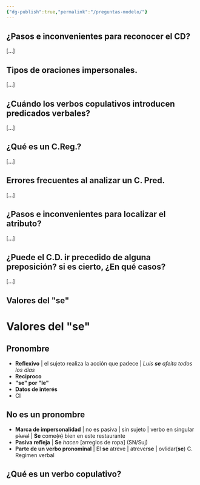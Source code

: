 ```yaml
---
{"dg-publish":true,"permalink":"/preguntas-modelo/"}
---
```


## ¿Pasos e inconvenientes para reconocer el CD?
[...]
## Tipos de oraciones impersonales.
[...]
## ¿Cuándo los verbos copulativos introducen predicados verbales?
[...]
## ¿Qué es un C.Reg.?
[...]
## Errores frecuentes al analizar un C. Pred.
[...]
## ¿Pasos e inconvenientes para localizar el atributo?
[...]
## ¿Puede el C.D. ir precedido de alguna preposición? si es cierto, ¿En qué casos?
[...]
## Valores del "se"

<div class="transclusion internal-embed is-loaded"><div class="markdown-embed">




# Valores del "se"
## Pronombre 
- **Reflexivo** | el sujeto realiza la acción que padece | *Luis **se** afeita todos los días*
- **Reciproco** 
- **"se" por "le"**
- **Datos de interés**
- CI
## No es un pronombre
- **Marca de impersonalidad**  | no es pasiva | sin sujeto | verbo en singular ~~plural~~ | **Se** come~~(n)~~ bien en este restaurante 
- **Pasiva refleja** | **Se** *hacen*  [arreglos de ropa] (SN/Suj)
- **Parte de un verbo pronominal** | El **se** atreve | atrever**se** | ovlidar(**se**) C. Regimen verbal 


</div></div>

## ¿Qué es un verbo copulativo?
